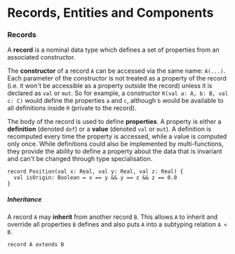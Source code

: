 # Records, Entities and Components



### Records

A **record** is a nominal data type which defines a set of properties from an associated constructor.

The **constructor** of a record `A` can be accessed via the same name: `A(...)`. Each parameter of the constructor is not treated as a property of the record (i.e. it won't be accessible as a property outside the record) unless it is declared as `val` or `mut`. So for example, a constructor `R(val a: A, b: B, val c: C)` would define the properties `a` and `c`, although `b` would be available to all definitions inside `R` (private to the record).

The body of the record is used to define **properties**. A property is either a **definition** (denoted `def`) or a **value** (denoted `val` or `mut`). A definition is recomputed every time the property is accessed, while a value is computed only once. While definitions could also be implemented by multi-functions, they provide the ability to define a property about the data that is invariant and can't be changed through type specialisation.

```
record Position(val x: Real, val y: Real, val z: Real) {
  val isOrigin: Boolean = x == y && y == z && z == 0.0
}
```

##### Inheritance

A record `A` may **inherit** from another record `B`. This allows `A` to inherit and override all properties `B` defines and also puts `A` into a subtyping relation `A < B`.

```
record A extends B
```
